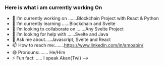 ### Here is what i am currently working On 

- 🔭 I’m currently working on .......Blockchain Project with React & Python  
- 🌱 I’m currently learning ......Blockchain and Svelte 
- 👯 I’m looking to collaborate on .......Any Svelte Project
- 🤔 I’m looking for help with ......Svelte and Java
- 💬 Ask me about.....Javascript, Svelte and React 
- 📫 How to reach me:.......https://www.linkedin.com/in/amoabin/
- 😄 Pronouns:....... He/Him
- ⚡ Fun fact: ..... I speak Akan{Twi}
-->

